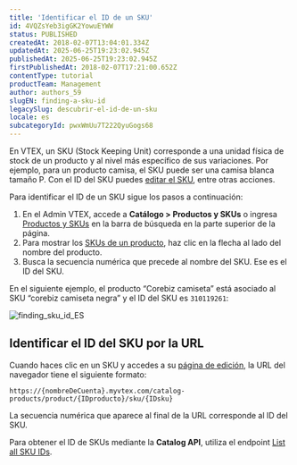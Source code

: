 ```yaml
---
title: 'Identificar el ID de un SKU'
id: 4VQZsYeb3igGK2YowuEYWW
status: PUBLISHED
createdAt: 2018-02-07T13:04:01.334Z
updatedAt: 2025-06-25T19:23:02.945Z
publishedAt: 2025-06-25T19:23:02.945Z
firstPublishedAt: 2018-02-07T17:21:00.652Z
contentType: tutorial
productTeam: Management
author: authors_59
slugEN: finding-a-sku-id
legacySlug: descubrir-el-id-de-un-sku
locale: es
subcategoryId: pwxWmUu7T222QyuGogs68
---
```


En VTEX, un SKU (Stock Keeping Unit) corresponde a una unidad física de stock de un producto y al nivel más específico de sus variaciones. Por ejemplo, para un producto camisa, el SKU puede ser una camisa blanca tamaño P. Con el ID del SKU puedes [editar el SKU](https://help.vtex.com/es/tutorial/adicionar-ou-editar-sku--4ryZ6J45kwn3jDiQBxGiiN), entre otras acciones.

Para identificar el ID de un SKU sigue los pasos a continuación:

1. En el Admin VTEX, accede a **Catálogo > Productos y SKUs** o ingresa [Productos y SKUs](https://help.vtex.com/es/tutorial/products-and-skus--2ig7TmROlirWirZjFWZ3By) en la barra de búsqueda en la parte superior de la página.
2. Para mostrar los [SKUs de un producto](https://help.vtex.com/es/tutorial/adicionar-ou-editar-sku--4ryZ6J45kwn3jDiQBxGiiN), haz clic en la flecha al lado del nombre del producto.
3. Busca la secuencia numérica que precede al nombre del SKU. Ese es el ID del SKU.

En el siguiente ejemplo, el producto “Corebiz camiseta” está asociado al SKU “corebiz camiseta negra” y el ID del SKU es `310119261`:

![finding_sku_id_ES](//images.ctfassets.net/alneenqid6w5/3MlMkBI75SP7R5Arj2n8ke/f79c11899c1f0a3ef783d8a67715dda1/finding_sku_id_ES.png)

## Identificar el ID del SKU por la URL

Cuando haces clic en un SKU y accedes a su [página de edición](https://help.vtex.com/es/tutorial/adicionar-ou-editar-sku--4ryZ6J45kwn3jDiQBxGiiN), la URL del navegador tiene el siguiente formato:

`https://{nombreDeCuenta}.myvtex.com/catalog-products/product/{IDproducto}/sku/{IDsku}`

La secuencia numérica que aparece al final de la URL corresponde al ID del SKU.

<div class = "alert alert-info">
  <p>Para obtener el ID de SKUs mediante la <b>Catalog API</b>, utiliza el endpoint <a href="https://developers.vtex.com/docs/api-reference/catalog-api#get-/api/catalog_system/pvt/sku/stockkeepingunitids">List all SKU IDs</a>.</p>
</div>

